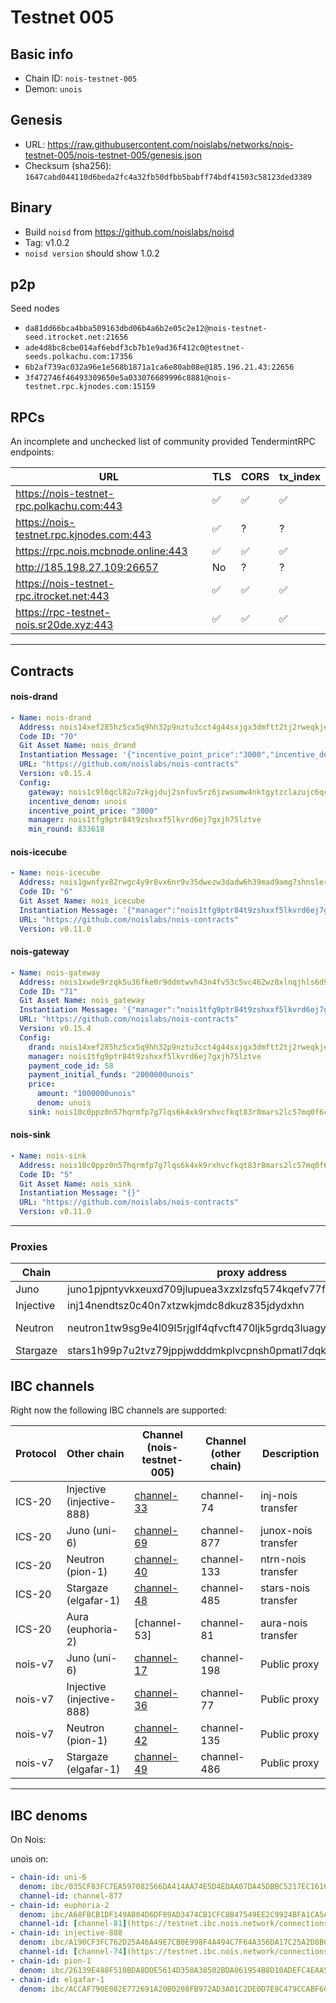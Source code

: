 # Testnet 005

## Basic info

- Chain ID: `nois-testnet-005`
- Demon: `unois`

## Genesis

- URL:
  <https://raw.githubusercontent.com/noislabs/networks/nois-testnet-005/nois-testnet-005/genesis.json>
- Checksum (sha256):
  `1647cabd044110d6beda2fc4a32fb50dfbb5babff74bdf41503c58123ded3389`

## Binary

- Build `noisd` from <https://github.com/noislabs/noisd>
- Tag: v1.0.2
- `noisd version` should show 1.0.2

## p2p

Seed nodes

- `da81dd66bca4bba509163dbd06b4a6b2e05c2e12@nois-testnet-seed.itrocket.net:21656`
- `ade4d8bc8cbe014af6ebdf3cb7b1e9ad36f412c0@testnet-seeds.polkachu.com:17356`
- `6b2af739ac032a96e1e568b1871a1ca6e80ab08e@185.196.21.43:22656`
- `3f472746f46493309650e5a033076689996c8881@nois-testnet.rpc.kjnodes.com:15159`

## RPCs

An incomplete and unchecked list of community provided TendermintRPC endpoints:

| URL                                       | TLS | CORS | tx_index |
| ----------------------------------------- | --- | ---- | -------- |
| https://nois-testnet-rpc.polkachu.com:443 | ✅  | ✅   | ✅       |
| https://nois-testnet.rpc.kjnodes.com:443  | ✅  | ?    | ?        |
| https://rpc.nois.mcbnode.online:443       | ✅  | ✅   | ✅       |
| http://185.198.27.109:26657               | No  | ?    | ?        |
| https://nois-testnet-rpc.itrocket.net:443 | ✅  | ✅   | ✅       |
| https://rpc-testnet-nois.sr20de.xyz:443   | ✅  | ✅   | ✅       |

---

## Contracts

#### nois-drand

```yaml
- Name: nois-drand
  Address: nois14xef285hz5cx5q9hh32p9nztu3cct4g44sxjgx3dmftt2tj2rweqkjextk
  Code ID: "70"
  Git Asset Name: nois_drand
  Instantiation Message: '{"incentive_point_price":"3000","incentive_denom":"unois","min_round":,"manager":"nois1tfg9ptr84t9zshxxf5lkvrd6ej7gxjh75lztve"}'
  URL: "https://github.com/noislabs/nois-contracts"
  Version: v0.15.4
  Config:
    gateway: nois1c9l6qcl82u7zkgjduj2snfuv5rz6jzwsumw4nktgytzclazujc6qc05p5j
    incentive_denom: unois
    incentive_point_price: "3000"
    manager: nois1tfg9ptr84t9zshxxf5lkvrd6ej7gxjh75lztve
    min_round: 833618
```

#### nois-icecube

```yaml
- Name: nois-icecube
  Address: nois1gwnfyx82rwgc4y9r8vx6nr9v35dwezw3dadw6h39mad9amg7shnsler5f0
  Code ID: "6"
  Git Asset Name: nois_icecube
  Instantiation Message: '{"manager":"nois1tfg9ptr84t9zshxxf5lkvrd6ej7gxjh75lztve"}'
  URL: "https://github.com/noislabs/nois-contracts"
  Version: v0.11.0
```

#### nois-gateway

```yaml
- Name: nois-gateway
  Address: nois1xwde9rzqk5u36fke0r9ddmtwvh43n4fv53c5vc462wz8xlnqjhls6d90xc
  Code ID: "71"
  Git Asset Name: nois_gateway
  Instantiation Message: '{"manager":"nois1tfg9ptr84t9zshxxf5lkvrd6ej7gxjh75lztve","price":{"denom":"unois","amount":"50000000"},"payment_code_id":57,"sink":"nois10c0ppz0n57hqrmfp7g7lqs6k4xk9rxhvcfkqt83r8mars2lc57mq0f6cty"}'
  URL: "https://github.com/noislabs/nois-contracts"
  Version: v0.15.4
  Config:
    drand: nois14xef285hz5cx5q9hh32p9nztu3cct4g44sxjgx3dmftt2tj2rweqkjextk
    manager: nois1tfg9ptr84t9zshxxf5lkvrd6ej7gxjh75lztve
    payment_code_id: 58
    payment_initial_funds: "2000000unois"
    price:
      amount: "1000000unois"
      denom: unois
    sink: nois10c0ppz0n57hqrmfp7g7lqs6k4xk9rxhvcfkqt83r8mars2lc57mq0f6cty
```

#### nois-sink

```yaml
- Name: nois-sink
  Address: nois10c0ppz0n57hqrmfp7g7lqs6k4xk9rxhvcfkqt83r8mars2lc57mq0f6cty
  Code ID: "5"
  Git Asset Name: nois_sink
  Instantiation Message: "{}"
  URL: "https://github.com/noislabs/nois-contracts"
  Version: v0.11.0
```

---

### Proxies

| Chain                    | proxy address                                                      | manager/owner        | 
| -------------------------| -------------------------------------------------------------------| -------------------- | 
| Juno                     | juno1pjpntyvkxeuxd709jlupuea3xzxlzsfq574kqefv77fr2kcg4mcqvwqedq    | Nois team            | 
| Injective                | inj14nendtsz0c40n7xtzwkjmdc8dkuz835jdydxhn                         | Nois team            | 
| Neutron                  | neutron1tw9sg9e4l09l5rjglf4qfvcft470ljk5grdq3luagysyk83nzfusw2sxgq | Nois team (expired)  | 
| Stargaze                 | stars1h99p7u2tvz79jppjwdddmkplvcpnsh0pmatl7dqkmdhnkgx59y2q6s0x9s   | Nois team            | 

## IBC channels

Right now the following IBC channels are supported:

| Protocol | Other chain               | Channel (nois-testnet-005) | Channel (other chain) | Description         |
| -------- | ------------------------- | -------------------------- | --------------------- | ------------------- |
| ICS-20   | Injective (injective-888) | [channel-33]               | channel-74            | inj-nois transfer   |
| ICS-20   | Juno (uni-6)              | [channel-69]               | channel-877           | junox-nois transfer |
| ICS-20   | Neutron (pion-1)          | [channel-40]               | channel-133           | ntrn-nois transfer  |
| ICS-20   | Stargaze (elgafar-1)      | [channel-48]               | channel-485           | stars-nois transfer |
| ICS-20   | Aura (euphoria-2)         | [channel-53]               | channel-81            | aura-nois transfer  |
| nois-v7  | Juno (uni-6)              | [channel-17]               | channel-198           | Public proxy        |
| nois-v7  | Injective (injective-888) | [channel-36]               | channel-77            | Public proxy        |
| nois-v7  | Neutron (pion-1)          | [channel-42]               | channel-135           | Public proxy        |
| nois-v7  | Stargaze (elgafar-1)      | [channel-49]               | channel-486           | Public proxy        |

[channel-33]:
  https://testnet.ibc.nois.network/connections/connection-13/channels/transfer:channel-33
[channel-40]:
  https://testnet.ibc.nois.network/connections/connection-17/channels/transfer:channel-40
[channel-69]:
  https://testnet.ibc.nois.network/connections/connection-5/channels/transfer:channel-69
[channel-17]:
  https://testnet.ibc.nois.network/connections/connection-5/channels/wasm.nois1xwde9rzqk5u36fke0r9ddmtwvh43n4fv53c5vc462wz8xlnqjhls6d90xc:channel-17
[channel-36]:
  https://testnet.ibc.nois.network/connections/connection-13/channels/wasm.nois1xwde9rzqk5u36fke0r9ddmtwvh43n4fv53c5vc462wz8xlnqjhls6d90xc:channel-36
[channel-42]:
  https://testnet.ibc.nois.network/connections/connection-17/channels/wasm.nois1xwde9rzqk5u36fke0r9ddmtwvh43n4fv53c5vc462wz8xlnqjhls6d90xc:channel-42
[channel-48]:
  https://testnet.ibc.nois.network/connections/connection-23/channels/transfer:channel-48
[channel-49]:
  https://testnet.ibc.nois.network/connections/connection-23/channels/wasm.nois1xwde9rzqk5u36fke0r9ddmtwvh43n4fv53c5vc462wz8xlnqjhls6d90xc:channel-49

---

## IBC denoms

On Nois:

unois on:

```yaml
- chain-id: uni-6
  denom: ibc/035CF83FC7EA597082566DA414AA74E5D4EDAA07DA45DBBC5217EC161689FD9F
  channel-id: channel-877
- chain-id: euphoria-2
  denom: ibc/A68FBCB1DF149AB04D6DF89AD3474CB1CFC8B47549EE2C9924BFA1CA5ADF8E1B
  channel-id: [channel-81](https://testnet.ibc.nois.network/connections/connection-28/channels/transfer:channel-53)
- chain-id: injective-888
  denom: ibc/A190CF3FC762D25A46A49E7CB0E998F4A494C7F64A356DA17C25A2D8B0069D3B
  channel-id: [channel-74](https://testnet.ibc.nois.network/connections/connection-13/channels/transfer:channel-33)
- chain-id: pion-1
  denom: ibc/26139E488F510BDA8DDE5614D358A38502BDA061954B8D10ADEFC4EAA58552FF
- chain-id: elgafar-1
  denom: ibc/ACCAF790E082E772691A20B0208FB972AD3A01C2DE0D7E8C479CCABF6C9F39B1
```
